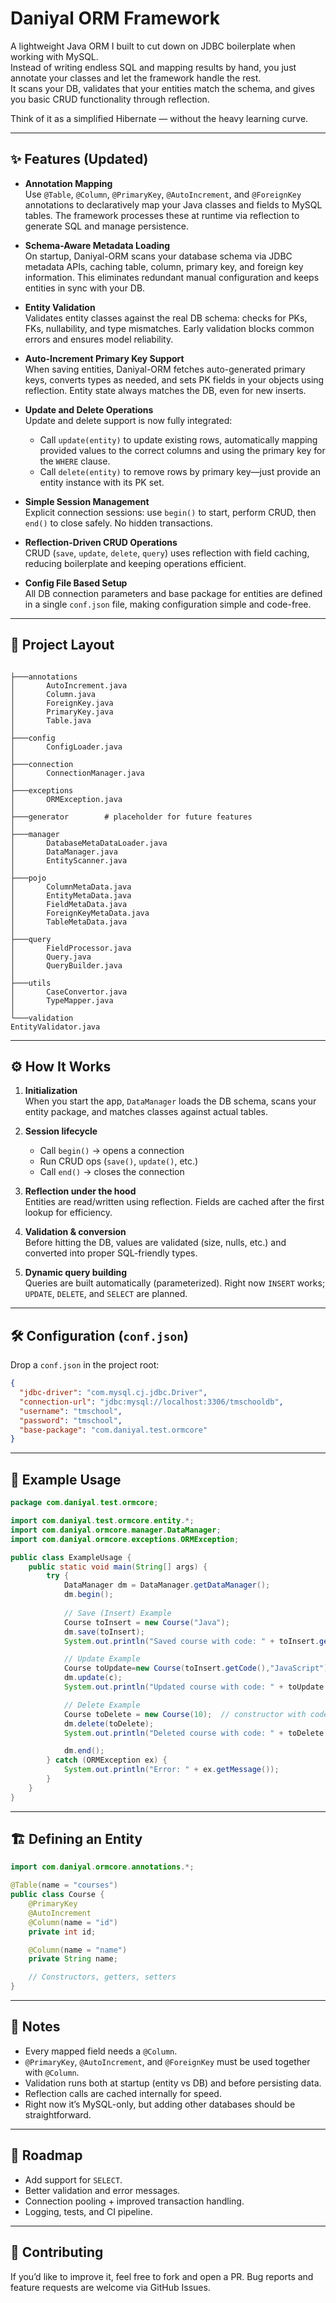 # Daniyal ORM Framework

A lightweight Java ORM I built to cut down on JDBC boilerplate when working with MySQL.  
Instead of writing endless SQL and mapping results by hand, you just annotate your classes and let the framework handle the rest.  
It scans your DB, validates that your entities match the schema, and gives you basic CRUD functionality through reflection.

Think of it as a simplified Hibernate — without the heavy learning curve.

---

## ✨ Features (Updated)

- **Annotation Mapping**  
  Use `@Table`, `@Column`, `@PrimaryKey`, `@AutoIncrement`, and `@ForeignKey` annotations to declaratively map your Java classes and fields to MySQL tables. The framework processes these at runtime via reflection to generate SQL and manage persistence.

- **Schema-Aware Metadata Loading**  
  On startup, Daniyal-ORM scans your database schema via JDBC metadata APIs, caching table, column, primary key, and foreign key information. This eliminates redundant manual configuration and keeps entities in sync with your DB.

- **Entity Validation**  
  Validates entity classes against the real DB schema: checks for PKs, FKs, nullability, and type mismatches. Early validation blocks common errors and ensures model reliability.

- **Auto-Increment Primary Key Support**  
  When saving entities, Daniyal-ORM fetches auto-generated primary keys, converts types as needed, and sets PK fields in your objects using reflection. Entity state always matches the DB, even for new inserts.

- **Update and Delete Operations**  
  Update and delete support is now fully integrated:  
  - Call `update(entity)` to update existing rows, automatically mapping provided values to the correct columns and using the primary key for the `WHERE` clause.  
  - Call `delete(entity)` to remove rows by primary key—just provide an entity instance with its PK set.

- **Simple Session Management**  
  Explicit connection sessions: use `begin()` to start, perform CRUD, then `end()` to close safely. No hidden transactions.

- **Reflection-Driven CRUD Operations**  
  CRUD (`save`, `update`, `delete`, `query`) uses reflection with field caching, reducing boilerplate and keeping operations efficient.

- **Config File Based Setup**  
  All DB connection parameters and base package for entities are defined in a single `conf.json` file, making configuration simple and code-free.

---

## 📂 Project Layout

```

├───annotations
│       AutoIncrement.java
│       Column.java
│       ForeignKey.java
│       PrimaryKey.java
│       Table.java
│
├───config
│       ConfigLoader.java
│
├───connection
│       ConnectionManager.java
│
├───exceptions
│       ORMException.java
│
├───generator        # placeholder for future features
│
├───manager
│       DatabaseMetaDataLoader.java
│       DataManager.java
│       EntityScanner.java
│
├───pojo
│       ColumnMetaData.java
│       EntityMetaData.java
│       FieldMetaData.java
│       ForeignKeyMetaData.java
│       TableMetaData.java
│
├───query
│       FieldProcessor.java
│       Query.java
│       QueryBuilder.java
│
├───utils
│       CaseConvertor.java
│       TypeMapper.java
│
└───validation
EntityValidator.java

````

---

## ⚙️ How It Works

1. **Initialization**  
   When you start the app, `DataManager` loads the DB schema, scans your entity package, and matches classes against actual tables.

2. **Session lifecycle**  
   - Call `begin()` → opens a connection  
   - Run CRUD ops (`save()`, `update()`, etc.)  
   - Call `end()` → closes the connection

3. **Reflection under the hood**  
   Entities are read/written using reflection. Fields are cached after the first lookup for efficiency.

4. **Validation & conversion**  
   Before hitting the DB, values are validated (size, nulls, etc.) and converted into proper SQL-friendly types.

5. **Dynamic query building**  
   Queries are built automatically (parameterized). Right now `INSERT` works; `UPDATE`, `DELETE`, and `SELECT` are planned.

---

## 🛠 Configuration (`conf.json`)

Drop a `conf.json` in the project root:

```json
{
  "jdbc-driver": "com.mysql.cj.jdbc.Driver",
  "connection-url": "jdbc:mysql://localhost:3306/tmschooldb",
  "username": "tmschool",
  "password": "tmschool",
  "base-package": "com.daniyal.test.ormcore"
}
````

---

## 🚀 Example Usage

```java
package com.daniyal.test.ormcore;

import com.daniyal.test.ormcore.entity.*;
import com.daniyal.ormcore.manager.DataManager;
import com.daniyal.ormcore.exceptions.ORMException;

public class ExampleUsage {
    public static void main(String[] args) {
        try {
            DataManager dm = DataManager.getDataManager();
            dm.begin();
            
            // Save (Insert) Example
            Course toInsert = new Course("Java");
            dm.save(toInsert);
            System.out.println("Saved course with code: " + toInsert.getCode());

            // Update Example
			Course toUpdate=new Course(toInsert.getCode(),"JavaScript");
			dm.update(c);
            System.out.println("Updated course with code: " + toUpdate.getCode());

            // Delete Example
            Course toDelete = new Course(10);  // constructor with code only
            dm.delete(toDelete);
            System.out.println("Deleted course with code: " + toDelete.getCode());

            dm.end();
        } catch (ORMException ex) {
            System.out.println("Error: " + ex.getMessage());
        }
    }
}
```
---

## 🏗 Defining an Entity

```java
import com.daniyal.ormcore.annotations.*;

@Table(name = "courses")
public class Course {
    @PrimaryKey
    @AutoIncrement
    @Column(name = "id")
    private int id;

    @Column(name = "name")
    private String name;

    // Constructors, getters, setters
}
```

---

## 📌 Notes

* Every mapped field needs a `@Column`.
* `@PrimaryKey`, `@AutoIncrement`, and `@ForeignKey` must be used together with `@Column`.
* Validation runs both at startup (entity vs DB) and before persisting data.
* Reflection calls are cached internally for speed.
* Right now it’s MySQL-only, but adding other databases should be straightforward.

---

## 🔮 Roadmap

* Add support for `SELECT`.
* Better validation and error messages.
* Connection pooling + improved transaction handling.
* Logging, tests, and CI pipeline.

---

## 🤝 Contributing

If you’d like to improve it, feel free to fork and open a PR.
Bug reports and feature requests are welcome via GitHub Issues.

```
